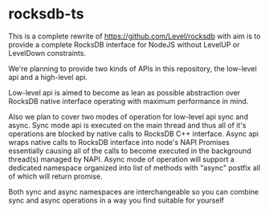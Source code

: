 # rocksdb-ts

This is a complete rewrite of https://github.com/Level/rocksdb with aim is to provide a complete RocksDB interface for NodeJS without LevelUP or LevelDown constraints.

We're planning to provide two kinds of APIs in this repository, the low-level api and a high-level api.

Low-level api is aimed to become as lean as possible abstraction over RocksDB native interface operating with maximum performance in mind.

Also we plan to cover two modes of operation for low-level api sync and async. Sync mode api is executed on the main thread and thus all of it's operations are blocked by native calls to RocksDB C++ interface.
Async api wraps native calls to RocksDB interface into node's NAPI Promises essentially causing all of the calls to become executed in the background thread(s) managed by NAPI.
Async mode of operation will support a dedicated namespace organized into list of methods with "async" postfix all of which will return promise.

Both sync and async namespaces are interchangeable so you can combine sync and async operations in a way you find suitable for yourself
